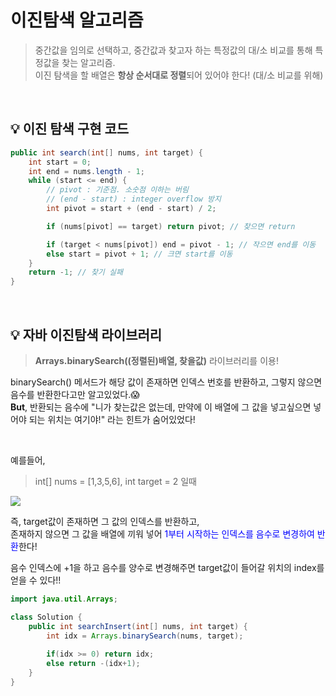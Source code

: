 # 이진탐색 알고리즘

> 중간값을 임의로 선택하고, 중간값과 찾고자 하는 특정값의 대/소 비교를 통해 특정값을 찾는 알고리즘.  
이진 탐색을 할 배열은 **항상 순서대로 정렬**되어 있어야 한다! (대/소 비교를 위해)

<br>

## 💡 이진 탐색 구현 코드

```java
public int search(int[] nums, int target) {
    int start = 0;
    int end = nums.length - 1;
    while (start <= end) {
        // pivot : 기준점. 소숫점 이하는 버림
        // (end - start) : integer overflow 방지
        int pivot = start + (end - start) / 2;

        if (nums[pivot] == target) return pivot; // 찾으면 return

        if (target < nums[pivot]) end = pivot - 1; // 작으면 end를 이동
        else start = pivot + 1; // 크면 start를 이동
    }
    return -1; // 찾기 실패
}
```  

<br>

## 💡 자바 이진탐색 라이브러리

>  **Arrays.binarySearch((정렬된)배열, 찾을값)** 라이브러리를 이용!

binarySearch() 메서드가 해당 값이 존재하면 인덱스 번호를 반환하고, 그렇지 않으면 음수를 반환한다고만 알고있었다.😱  
**But**, 반환되는 음수에 "니가 찾는값은 없는데, 만약에 이 배열에 그 값을 넣고싶으면 넣어야 되는 위치는 여기야!" 라는 힌트가 숨어있었다!

<br>

예를들어, 
>int[] nums = [1,3,5,6], int target = 2 일때

<img src="https://user-images.githubusercontent.com/10507836/169006132-fdb95fba-4787-482a-9201-1d7ec78254ee.jpg" />

<br>

즉, 
target값이 존재하면 그 값의 인덱스를 반환하고,  
존재하지 않으면 그 값을 배열에 끼워 넣어 <span style="color:blue">1부터 시작하는 인덱스를 음수로 변경하여 반환</span>한다!  

음수 인덱스에 +1을 하고 음수를 양수로 변경해주면 target값이 들어갈 위치의 index를 얻을 수 있다!!

```java
import java.util.Arrays;

class Solution {
    public int searchInsert(int[] nums, int target) {
        int idx = Arrays.binarySearch(nums, target);
        
        if(idx >= 0) return idx;
        else return -(idx+1);
    }
}
```